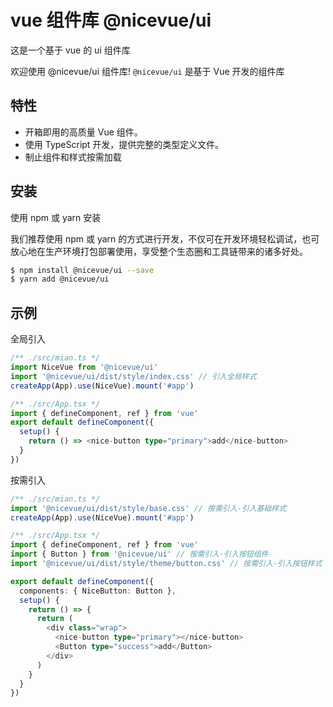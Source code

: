 # vue 组件库 @nicevue/ui

这是一个基于 vue 的 ui 组件库

欢迎使用 @nicevue/ui 组件库! `@nicevue/ui` 是基于 Vue 开发的组件库

## 特性

- 开箱即用的高质量 Vue 组件。
- 使用 TypeScript 开发，提供完整的类型定义文件。
- 制止组件和样式按需加载

## 安装

使用 npm 或 yarn 安装

我们推荐使用 npm 或 yarn 的方式进行开发，不仅可在开发环境轻松调试，也可放心地在生产环境打包部署使用，享受整个生态圈和工具链带来的诸多好处。

```sh
$ npm install @nicevue/ui --save
$ yarn add @nicevue/ui
```

## 示例

全局引入

```ts
/** ./src/mian.ts */
import NiceVue from '@nicevue/ui'
import '@nicevue/ui/dist/style/index.css' // 引入全局样式
createApp(App).use(NiceVue).mount('#app')

/** ./src/App.tsx */
import { defineComponent, ref } from 'vue'
export default defineComponent({
  setup() {
    return () => <nice-button type="primary">add</nice-button>
  }
})
```

按需引入

```ts
/** ./src/mian.ts */
import '@nicevue/ui/dist/style/base.css' // 按需引入-引入基础样式
createApp(App).use(NiceVue).mount('#app')

/** ./src/App.tsx */
import { defineComponent, ref } from 'vue'
import { Button } from '@nicevue/ui' // 按需引入-引入按钮组件
import '@nicevue/ui/dist/style/theme/button.css' // 按需引入-引入按钮样式

export default defineComponent({
  components: { NiceButton: Button },
  setup() {
    return () => {
      return (
        <div class="wrap">
          <nice-button type="primary"></nice-button>
          <Button type="success">add</Button>
        </div>
      )
    }
  }
})
```
